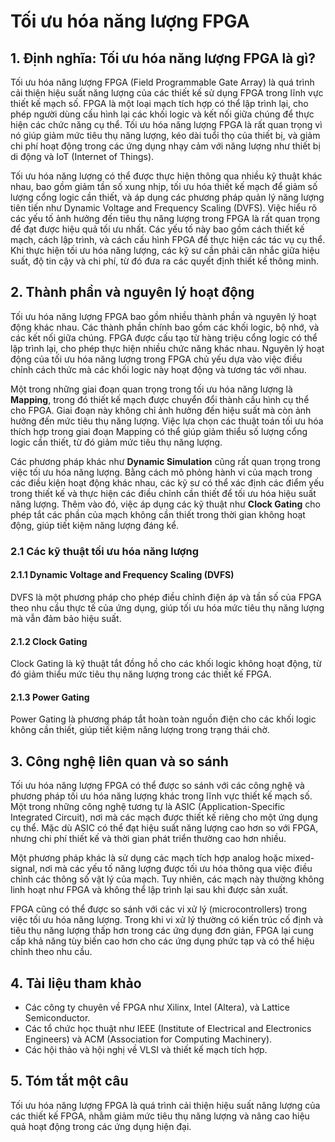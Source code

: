 # Tối ưu hóa năng lượng FPGA

## 1. Định nghĩa: Tối ưu hóa năng lượng FPGA là gì?
Tối ưu hóa năng lượng FPGA (Field Programmable Gate Array) là quá trình cải thiện hiệu suất năng lượng của các thiết kế sử dụng FPGA trong lĩnh vực thiết kế mạch số. FPGA là một loại mạch tích hợp có thể lập trình lại, cho phép người dùng cấu hình lại các khối logic và kết nối giữa chúng để thực hiện các chức năng cụ thể. Tối ưu hóa năng lượng FPGA là rất quan trọng vì nó giúp giảm mức tiêu thụ năng lượng, kéo dài tuổi thọ của thiết bị, và giảm chi phí hoạt động trong các ứng dụng nhạy cảm với năng lượng như thiết bị di động và IoT (Internet of Things).

Tối ưu hóa năng lượng có thể được thực hiện thông qua nhiều kỹ thuật khác nhau, bao gồm giảm tần số xung nhịp, tối ưu hóa thiết kế mạch để giảm số lượng cổng logic cần thiết, và áp dụng các phương pháp quản lý năng lượng tiên tiến như Dynamic Voltage and Frequency Scaling (DVFS). Việc hiểu rõ các yếu tố ảnh hưởng đến tiêu thụ năng lượng trong FPGA là rất quan trọng để đạt được hiệu quả tối ưu nhất. Các yếu tố này bao gồm cách thiết kế mạch, cách lập trình, và cách cấu hình FPGA để thực hiện các tác vụ cụ thể. Khi thực hiện tối ưu hóa năng lượng, các kỹ sư cần phải cân nhắc giữa hiệu suất, độ tin cậy và chi phí, từ đó đưa ra các quyết định thiết kế thông minh.

## 2. Thành phần và nguyên lý hoạt động
Tối ưu hóa năng lượng FPGA bao gồm nhiều thành phần và nguyên lý hoạt động khác nhau. Các thành phần chính bao gồm các khối logic, bộ nhớ, và các kết nối giữa chúng. FPGA được cấu tạo từ hàng triệu cổng logic có thể lập trình lại, cho phép thực hiện nhiều chức năng khác nhau. Nguyên lý hoạt động của tối ưu hóa năng lượng trong FPGA chủ yếu dựa vào việc điều chỉnh cách thức mà các khối logic này hoạt động và tương tác với nhau.

Một trong những giai đoạn quan trọng trong tối ưu hóa năng lượng là **Mapping**, trong đó thiết kế mạch được chuyển đổi thành cấu hình cụ thể cho FPGA. Giai đoạn này không chỉ ảnh hưởng đến hiệu suất mà còn ảnh hưởng đến mức tiêu thụ năng lượng. Việc lựa chọn các thuật toán tối ưu hóa thích hợp trong giai đoạn Mapping có thể giúp giảm thiểu số lượng cổng logic cần thiết, từ đó giảm mức tiêu thụ năng lượng.

Các phương pháp khác như **Dynamic Simulation** cũng rất quan trọng trong việc tối ưu hóa năng lượng. Bằng cách mô phỏng hành vi của mạch trong các điều kiện hoạt động khác nhau, các kỹ sư có thể xác định các điểm yếu trong thiết kế và thực hiện các điều chỉnh cần thiết để tối ưu hóa hiệu suất năng lượng. Thêm vào đó, việc áp dụng các kỹ thuật như **Clock Gating** cho phép tắt các phần của mạch không cần thiết trong thời gian không hoạt động, giúp tiết kiệm năng lượng đáng kể.

### 2.1 Các kỹ thuật tối ưu hóa năng lượng
#### 2.1.1 Dynamic Voltage and Frequency Scaling (DVFS)
DVFS là một phương pháp cho phép điều chỉnh điện áp và tần số của FPGA theo nhu cầu thực tế của ứng dụng, giúp tối ưu hóa mức tiêu thụ năng lượng mà vẫn đảm bảo hiệu suất.

#### 2.1.2 Clock Gating
Clock Gating là kỹ thuật tắt đồng hồ cho các khối logic không hoạt động, từ đó giảm thiểu mức tiêu thụ năng lượng trong các thiết kế FPGA.

#### 2.1.3 Power Gating
Power Gating là phương pháp tắt hoàn toàn nguồn điện cho các khối logic không cần thiết, giúp tiết kiệm năng lượng trong trạng thái chờ.

## 3. Công nghệ liên quan và so sánh
Tối ưu hóa năng lượng FPGA có thể được so sánh với các công nghệ và phương pháp tối ưu hóa năng lượng khác trong lĩnh vực thiết kế mạch số. Một trong những công nghệ tương tự là ASIC (Application-Specific Integrated Circuit), nơi mà các mạch được thiết kế riêng cho một ứng dụng cụ thể. Mặc dù ASIC có thể đạt hiệu suất năng lượng cao hơn so với FPGA, nhưng chi phí thiết kế và thời gian phát triển thường cao hơn nhiều.

Một phương pháp khác là sử dụng các mạch tích hợp analog hoặc mixed-signal, nơi mà các yếu tố năng lượng được tối ưu hóa thông qua việc điều chỉnh các thông số vật lý của mạch. Tuy nhiên, các mạch này thường không linh hoạt như FPGA và không thể lập trình lại sau khi được sản xuất.

FPGA cũng có thể được so sánh với các vi xử lý (microcontrollers) trong việc tối ưu hóa năng lượng. Trong khi vi xử lý thường có kiến trúc cố định và tiêu thụ năng lượng thấp hơn trong các ứng dụng đơn giản, FPGA lại cung cấp khả năng tùy biến cao hơn cho các ứng dụng phức tạp và có thể hiệu chỉnh theo nhu cầu.

## 4. Tài liệu tham khảo
- Các công ty chuyên về FPGA như Xilinx, Intel (Altera), và Lattice Semiconductor.
- Các tổ chức học thuật như IEEE (Institute of Electrical and Electronics Engineers) và ACM (Association for Computing Machinery).
- Các hội thảo và hội nghị về VLSI và thiết kế mạch tích hợp.

## 5. Tóm tắt một câu
Tối ưu hóa năng lượng FPGA là quá trình cải thiện hiệu suất năng lượng của các thiết kế FPGA, nhằm giảm mức tiêu thụ năng lượng và nâng cao hiệu quả hoạt động trong các ứng dụng hiện đại.